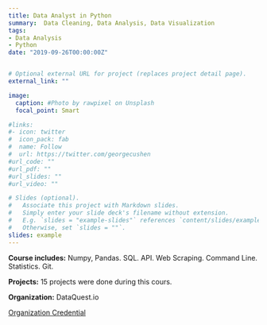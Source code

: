 ```yaml
---
title: Data Analyst in Python
summary:  Data Cleaning, Data Analysis, Data Visualization
tags:
- Data Analysis
- Python
date: "2019-09-26T00:00:00Z"


# Optional external URL for project (replaces project detail page).
external_link: ""

image:
  caption: #Photo by rawpixel on Unsplash
  focal_point: Smart

#links:
#- icon: twitter
#  icon_pack: fab
#  name: Follow
#  url: https://twitter.com/georgecushen
#url_code: ""
#url_pdf: ""
#url_slides: ""
#url_video: ""

# Slides (optional).
#   Associate this project with Markdown slides.
#   Simply enter your slide deck's filename without extension.
#   E.g. `slides = "example-slides"` references `content/slides/example-slides.md`.
#   Otherwise, set `slides = ""`.
slides: example
---
```

**Course includes:**
Numpy, Pandas.
SQL.
API.
Web Scraping.
Command Line.
Statistics.
Git.

**Projects:** 15 projects were done during this cours.

**Organization:** DataQuest.io

<a href="https://www.dataquest.io">
  Organization
</a>

<a href="https://app.dataquest.io/verify_cert/I9RX67UZ5L610XGEEF8L/">
  Credential
</a>
